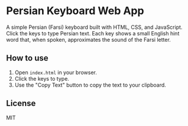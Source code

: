 # Persian Keyboard Web App

A simple Persian (Farsi) keyboard built with HTML, CSS, and JavaScript.  
Click the keys to type Persian text. Each key shows a small English hint word that, when spoken, approximates the sound of the Farsi letter.

## How to use

1. Open `index.html` in your browser.
2. Click the keys to type.
3. Use the "Copy Text" button to copy the text to your clipboard.

## License

MIT
